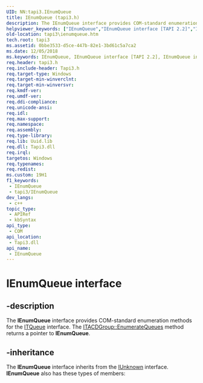 ```yaml
---
UID: NN:tapi3.IEnumQueue
title: IEnumQueue (tapi3.h)
description: The IEnumQueue interface provides COM-standard enumeration methods for the ITQueue interface. The ITACDGroup::EnumerateQueues method returns a pointer to IEnumQueue.
helpviewer_keywords: ["IEnumQueue","IEnumQueue interface [TAPI 2.2]","IEnumQueue interface [TAPI 2.2]","described","_tapi3_ienumqueue","tapi3.ienumqueue","tapi3cc/IEnumQueue"]
old-location: tapi3\ienumqueue.htm
tech.root: tapi3
ms.assetid: 0bbe3533-d5ce-447b-82e1-3bd61c5a7ca2
ms.date: 12/05/2018
ms.keywords: IEnumQueue, IEnumQueue interface [TAPI 2.2], IEnumQueue interface [TAPI 2.2],described, _tapi3_ienumqueue, tapi3.ienumqueue, tapi3cc/IEnumQueue
req.header: tapi3.h
req.include-header: Tapi3.h
req.target-type: Windows
req.target-min-winverclnt: 
req.target-min-winversvr: 
req.kmdf-ver: 
req.umdf-ver: 
req.ddi-compliance: 
req.unicode-ansi: 
req.idl: 
req.max-support: 
req.namespace: 
req.assembly: 
req.type-library: 
req.lib: Uuid.lib
req.dll: Tapi3.dll
req.irql: 
targetos: Windows
req.typenames: 
req.redist: 
ms.custom: 19H1
f1_keywords:
 - IEnumQueue
 - tapi3/IEnumQueue
dev_langs:
 - c++
topic_type:
 - APIRef
 - kbSyntax
api_type:
 - COM
api_location:
 - Tapi3.dll
api_name:
 - IEnumQueue
---
```


# IEnumQueue interface


## -description

The 
<b>IEnumQueue</b> interface provides COM-standard enumeration methods for the 
<a href="/windows/desktop/api/tapi3cc/nn-tapi3cc-itqueue">ITQueue</a> interface. The 
<a href="/windows/desktop/api/tapi3/nf-tapi3-itacdgroup-enumeratequeues">ITACDGroup::EnumerateQueues</a> method returns a pointer to 
<b>IEnumQueue</b>.

## -inheritance

The <b>IEnumQueue</b> interface inherits from the <a href="/windows/desktop/api/unknwn/nn-unknwn-iunknown">IUnknown</a> interface. <b>IEnumQueue</b> also has these types of members:

